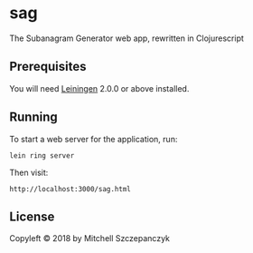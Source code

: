 # sag

The Subanagram Generator web app, rewritten in Clojurescript

## Prerequisites

You will need [Leiningen][] 2.0.0 or above installed.

[leiningen]: https://github.com/technomancy/leiningen

## Running

To start a web server for the application, run:

    lein ring server

Then visit:

    http://localhost:3000/sag.html

## License

Copyleft © 2018 by Mitchell Szczepanczyk 
